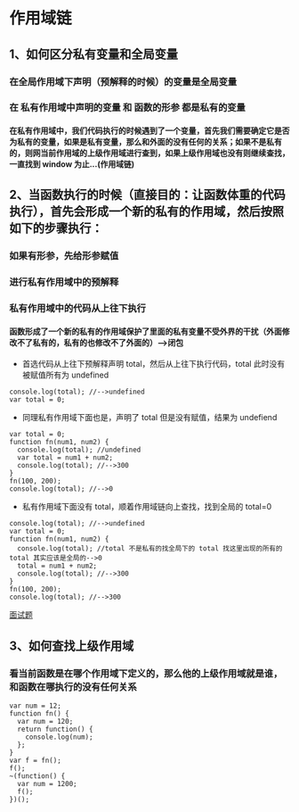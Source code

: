 # 作用域链

## 1、如何区分私有变量和全局变量

### 在全局作用域下声明（预解释的时候）的变量是全局变量

### 在 私有作用域中声明的变量 和 函数的形参 都是私有的变量

#### 在私有作用域中，我们代码执行的时候遇到了一个变量，首先我们需要确定它是否为私有的变量，如果是私有变量，那么和外面的没有任何的关系；如果不是私有的，则网当前作用域的上级作用域进行查到，如果上级作用域也没有则继续查找，一直找到 window 为止...(作用域链)

## 2、当函数执行的时候（直接目的：让函数体重的代码执行），首先会形成一个新的私有的作用域，然后按照如下的步骤执行：

### 如果有形参，先给形参赋值

### 进行私有作用域中的预解释

### 私有作用域中的代码从上往下执行

#### 函数形成了一个新的私有的作用域保护了里面的私有变量不受外界的干扰（外面修改不了私有的，私有的也修改不了外面的）-->闭包

* 首选代码从上往下预解释声明 total，然后从上往下执行代码，total 此时没有被赋值所有为 undefined

```
console.log(total); //-->undefined
var total = 0;
```

* 同理私有作用域下面也是，声明了 total 但是没有赋值，结果为 undefiend

```
var total = 0;
function fn(num1, num2) {
  console.log(total); //undefined
  var total = num1 + num2;
  console.log(total); //-->300
}
fn(100, 200);
console.log(total); //-->0
```

* 私有作用域下面没有 total，顺着作用域链向上查找，找到全局的 total=0

```
console.log(total); //-->undefined
var total = 0;
function fn(num1, num2) {
  console.log(total); //total 不是私有的找全局下的 total 找这里出现的所有的 total 其实应该是全局的-->0
  total = num1 + num2;
  console.log(total); //-->300
}
fn(100, 200);
console.log(total); //-->300
```

[面试题](./面试题.js)

## 3、如何查找上级作用域

### 看当前函数是在哪个作用域下定义的，那么他的上级作用域就是谁，和函数在哪执行的没有任何关系

```
var num = 12;
function fn() {
  var num = 120;
  return function() {
    console.log(num);
  };
}
var f = fn();
f();
~(function() {
  var num = 1200;
  f();
})();
```
